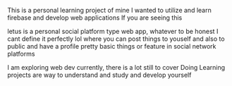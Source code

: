 This is a personal learning project of mine
I wanted to utilize and learn firebase and develop web applications
If you are seeing this 

letus is a personal social platform type web app, whatever to be honest I cant define it perfectly lol
where you can post things to youself and also to public and have a profile 
pretty basic things or feature in social network platforms

I am exploring web dev currently, there is a lot still to cover
Doing Learning projects are way to understand and study and develop yourself 
